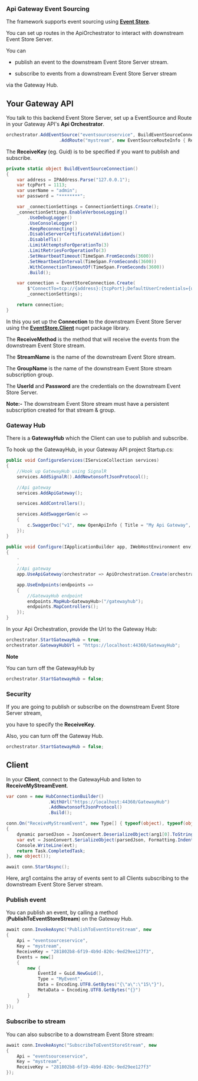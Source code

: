 ### Api Gateway Event Sourcing

The framework supports event sourcing using **[Event Store](https://www.eventstore.com/)**.

You can set up routes in the ApiOrchestrator to interact with downstream Event Store Server.

You can

* publish an event to the downstream Event Store Server stream.

* subscribe to events from a downstream Event Store Server stream

via the Gateway Hub.

## Your Gateway API

You talk to this backend Event Store Server, set up a EventSource and Route in your Gateway API's **Api Orchestrator**.

```C#
orchestrator.AddEventSource("eventsourceservice", BuildEventSourceConnection, "281802b8-6f19-4b9d-820c-9ed29ee127f3")
                    .AddRoute("mystream", new EventSourceRouteInfo { ReceiveMethod = "ReceiveMyStreamEvent", Type = EventSourcingType.EventStoreDb, StreamName = "my-stream", GroupName = "my-group" });

```

The **ReceiveKey** (eg. Guid) is to be specified if you want to publish and subscribe.

```C#
private static object BuildEventSourceConnection()
{
    var address = IPAddress.Parse("127.0.0.1");
    var tcpPort = 1113;
    var userName = "admin";
    var password = "********";

    var _connectionSettings = ConnectionSettings.Create();
    _connectionSettings.EnableVerboseLogging()
        .UseDebugLogger()
        .UseConsoleLogger()
        .KeepReconnecting()
        .DisableServerCertificateValidation()
        .DisableTls()
        .LimitAttemptsForOperationTo(3)
        .LimitRetriesForOperationTo(3)
        .SetHeartbeatTimeout(TimeSpan.FromSeconds(3600))
        .SetHeartbeatInterval(TimeSpan.FromSeconds(3600))
        .WithConnectionTimeoutOf(TimeSpan.FromSeconds(3600))
        .Build();

    var connection = EventStoreConnection.Create(
        $"ConnectTo=tcp://{address}:{tcpPort};DefaultUserCredentials={userName}:{password};",
        _connectionSettings);

    return connection;
}
```

In this you set up the **Connection** to the downstream Event Store Server using the **[EventStore.Client](https://www.nuget.org/packages/EventStore.Client/21.2.2)** nuget package library.

The **ReceiveMethod** is the method that will receive the events from the downstream Event Store stream.

The **StreamName** is the name of the downstream Event Store stream.

The **GroupName** is the name of the downstream Event Store stream subscription group.

The **UserId** and **Password** are the credentials on the downstream Event Store Server.

**Note:-** The downstream Event Store stream must have a persistent subscription created for that stream & group.

### Gateway Hub

There is a **GatewayHub** which the Client can use to publish and subscribe.

To hook up the GatewayHub, in your Gateway API project Startup.cs:

```C#
public void ConfigureServices(IServiceCollection services)
{
    //Hook up GatewayHub using SignalR
    services.AddSignalR().AddNewtonsoftJsonProtocol();          

    //Api gateway
    services.AddApiGateway();

    services.AddControllers();

    services.AddSwaggerGen(c =>
    {
        c.SwaggerDoc("v1", new OpenApiInfo { Title = "My Api Gateway", Version = "v1" });
    });            
}

public void Configure(IApplicationBuilder app, IWebHostEnvironment env)
{
    .
    .
    //Api gateway
    app.UseApiGateway(orchestrator => ApiOrchestration.Create(orchestrator, app));

    app.UseEndpoints(endpoints =>
    {
        //GatewayHub endpoint
        endpoints.MapHub<GatewayHub>("/gatewayhub");
        endpoints.MapControllers();
    });
}
```

In your Api Orchestration, provide the Url to the Gateway Hub:

```C#
orchestrator.StartGatewayHub = true;
orchestrator.GatewayHubUrl = "https://localhost:44360/GatewayHub";
```

**Note**

You can turn off the GatewayHub by

```C#
orchestrator.StartGatewayHub = false;
```

### Security

If you are going to publish or subscribe on the downstream Event Store Server stream,

you have to specify the **ReceiveKey**.

Also, you can turn off the Gateway Hub.

```C#
orchestrator.StartGatewayHub = false;
```

## Client

In your **Client**, connect to the GatewayHub and listen to **ReceiveMyStreamEvent**.

```C#
var conn = new HubConnectionBuilder()
                .WithUrl("https://localhost:44360/GatewayHub")
                .AddNewtonsoftJsonProtocol()
                .Build();

conn.On("ReceiveMyStreamEvent", new Type[] { typeof(object), typeof(object) }, (arg1, arg2) =>
{
    dynamic parsedJson = JsonConvert.DeserializeObject(arg1[0].ToString());
    var evt = JsonConvert.SerializeObject(parsedJson, Formatting.Indented);
    Console.WriteLine(evt);
    return Task.CompletedTask;
}, new object());

await conn.StartAsync();
```

Here, arg1 contains the array of events sent to all Clients subscribing to the downstream Event Store Server stream.

### Publish event

You can publish an event, by calling a method (**PublishToEventStoreStream**) on the Gateway Hub.

```C#
await conn.InvokeAsync("PublishToEventStoreStream", new
{
    Api = "eventsourceservice",
    Key = "mystream",
    ReceiveKey = "281802b8-6f19-4b9d-820c-9ed29ee127f3",
    Events = new[]
    {
        new {
            EventId = Guid.NewGuid(),
            Type = "MyEvent",
            Data = Encoding.UTF8.GetBytes("{\"a\":\"15\"}"),
            MetaData = Encoding.UTF8.GetBytes("{}")
        }
    }
});
```

### Subscribe to stream

You can also subscribe to a downstream Event Store stream:

```C#
await conn.InvokeAsync("SubscribeToEventStoreStream", new
{
    Api = "eventsourceservice",
    Key = "mystream",
    ReceiveKey = "281802b8-6f19-4b9d-820c-9ed29ee127f3"
});
```